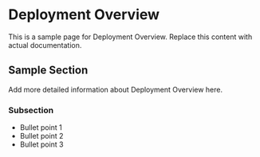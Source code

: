 # Deployment Overview

This is a sample page for Deployment Overview. Replace this content with actual documentation.

## Sample Section

Add more detailed information about Deployment Overview here.

### Subsection

- Bullet point 1
- Bullet point 2
- Bullet point 3
